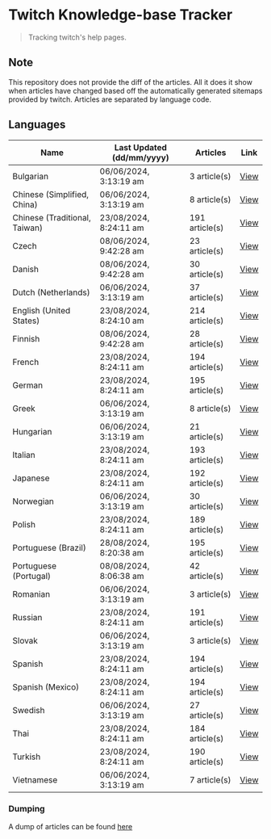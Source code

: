 # Twitch Knowledge-base Tracker
> Tracking twitch's help pages. 

## Note
This repository does not provide the diff of the articles. All it does it show when articles have changed based
off the automatically generated sitemaps provided by twitch. Articles are separated by language code.

## Languages

| Name                          | Last Updated (dd/mm/yyyy) | Articles       | Link                   |
|-------------------------------|---------------------------|----------------|------------------------|
| Bulgarian                     | 06/06/2024, 3:13:19 am    | 3 article(s)   | [View](docs/bg.md)     |
| Chinese (Simplified, China)   | 06/06/2024, 3:13:19 am    | 8 article(s)   | [View](docs/zh_CN.md)  |
| Chinese (Traditional, Taiwan) | 23/08/2024, 8:24:11 am    | 191 article(s) | [View](docs/zh_TW.md)  |
| Czech                         | 08/06/2024, 9:42:28 am    | 23 article(s)  | [View](docs/cs.md)     |
| Danish                        | 08/06/2024, 9:42:28 am    | 30 article(s)  | [View](docs/da.md)     |
| Dutch (Netherlands)           | 06/06/2024, 3:13:19 am    | 37 article(s)  | [View](docs/nl_NL.md)  |
| English (United States)       | 23/08/2024, 8:24:10 am    | 214 article(s) | [View](docs/en_US.md)  |
| Finnish                       | 08/06/2024, 9:42:28 am    | 28 article(s)  | [View](docs/fi.md)     |
| French                        | 23/08/2024, 8:24:11 am    | 194 article(s) | [View](docs/fr.md)     |
| German                        | 23/08/2024, 8:24:11 am    | 195 article(s) | [View](docs/de.md)     |
| Greek                         | 06/06/2024, 3:13:19 am    | 8 article(s)   | [View](docs/el.md)     |
| Hungarian                     | 06/06/2024, 3:13:19 am    | 21 article(s)  | [View](docs/hu.md)     |
| Italian                       | 23/08/2024, 8:24:11 am    | 193 article(s) | [View](docs/it.md)     |
| Japanese                      | 23/08/2024, 8:24:11 am    | 192 article(s) | [View](docs/ja.md)     |
| Norwegian                     | 06/06/2024, 3:13:19 am    | 30 article(s)  | [View](docs/no.md)     |
| Polish                        | 23/08/2024, 8:24:11 am    | 189 article(s) | [View](docs/pl.md)     |
| Portuguese (Brazil)           | 28/08/2024, 8:20:38 am    | 195 article(s) | [View](docs/pt_BR.md)  |
| Portuguese (Portugal)         | 08/08/2024, 8:06:38 am    | 42 article(s)  | [View](docs/pt_PT.md)  |
| Romanian                      | 06/06/2024, 3:13:19 am    | 3 article(s)   | [View](docs/ro.md)     |
| Russian                       | 23/08/2024, 8:24:11 am    | 191 article(s) | [View](docs/ru.md)     |
| Slovak                        | 06/06/2024, 3:13:19 am    | 3 article(s)   | [View](docs/sk.md)     |
| Spanish                       | 23/08/2024, 8:24:11 am    | 194 article(s) | [View](docs/es.md)     |
| Spanish (Mexico)              | 23/08/2024, 8:24:11 am    | 194 article(s) | [View](docs/es_MX.md)  |
| Swedish                       | 06/06/2024, 3:13:19 am    | 27 article(s)  | [View](docs/sv.md)     |
| Thai                          | 23/08/2024, 8:24:11 am    | 184 article(s) | [View](docs/th.md)     |
| Turkish                       | 23/08/2024, 8:24:11 am    | 190 article(s) | [View](docs/tr.md)     |
| Vietnamese                    | 06/06/2024, 3:13:19 am    | 7 article(s)   | [View](docs/vi.md)     |

### Dumping
A dump of articles can be found [here](docs/RAW.md)